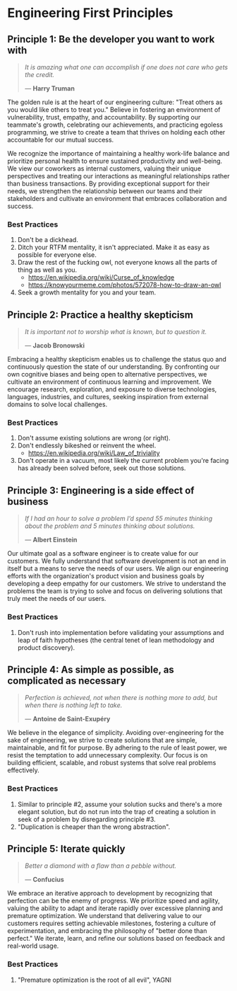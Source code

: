 # Engineering First Principles

## Principle 1: Be the developer you want to work with

> *It is amazing what one can accomplish if one does not care who gets the credit.*
>
> — **Harry Truman**

The golden rule is at the heart of our engineering culture: "Treat others as you would like others to treat you." Believe in fostering an environment of vulnerability, trust, empathy, and accountability. By supporting our teammate's growth, celebrating our achievements, and practicing egoless programming, we strive to create a team that thrives on holding each other accountable for our mutual success.

We recognize the importance of maintaining a healthy work-life balance and prioritize personal health to ensure sustained productivity and well-being. We view our coworkers as internal customers, valuing their unique perspectives and treating our interactions as meaningful relationships rather than business transactions. By providing exceptional support for their needs, we strengthen the relationship between our teams and their stakeholders and cultivate an environment that embraces collaboration and success.

### Best Practices

1. Don't be a dickhead.
2. Ditch your RTFM mentality, it isn't appreciated. Make it as easy as possible for everyone else.
3. Draw the rest of the fucking owl, not everyone knows all the parts of thing as well as you.
   - https://en.wikipedia.org/wiki/Curse_of_knowledge
   - https://knowyourmeme.com/photos/572078-how-to-draw-an-owl
4. Seek a growth mentality for you and your team.

## Principle 2: Practice a healthy skepticism

> *It is important not to worship what is known, but to question it.*
>
> — **Jacob Bronowski**

Embracing a healthy skepticism enables us to challenge the status quo and continuously question the state of our understanding. By confronting our own cognitive biases and being open to alternative perspectives, we cultivate an environment of continuous learning and improvement. We encourage research, exploration, and exposure to diverse technologies, languages, industries, and cultures, seeking inspiration from external domains to solve local challenges.

### Best Practices

1. Don't assume existing solutions are wrong (or right).
2. Don't endlessly bikeshed or reinvent the wheel.
   - https://en.wikipedia.org/wiki/Law_of_triviality
3. Don't operate in a vacuum, most likely the current problem you're facing has already been solved before, seek out those solutions.

## Principle 3: Engineering is a side effect of business

> *If I had an hour to solve a problem I’d spend 55 minutes thinking about the problem and 5 minutes thinking about solutions.*
>
> — **Albert Einstein**

Our ultimate goal as a software engineer is to create value for our customers. We fully understand that software development is not an end in itself but a means to serve the needs of our users. We align our engineering efforts with the organization's product vision and business goals by developing a deep empathy for our customers. We strive to understand the problems the team is trying to solve and focus on delivering solutions that truly meet the needs of our users.

### Best Practices

1. Don't rush into implementation before validating your assumptions and leap of faith hypotheses (the central tenet of lean methodology and product discovery).

## Principle 4: As simple as possible, as complicated as necessary

> *Perfection is achieved, not when there is nothing more to add, but when there is nothing left to take.*
>
> — **Antoine de Saint-Exupéry**

We believe in the elegance of simplicity. Avoiding over-engineering for the sake of engineering, we strive to create solutions that are simple, maintainable, and fit for purpose. By adhering to the rule of least power, we resist the temptation to add unnecessary complexity. Our focus is on building efficient, scalable, and robust systems that solve real problems effectively.

### Best Practices

1. Similar to principle #2, assume your solution sucks and there's a more elegant solution, but do not run into the trap of creating a solution in seek of a problem by disregarding principle #3.
2. "Duplication is cheaper than the wrong abstraction".

## Principle 5: Iterate quickly

> *Better a diamond with a flaw than a pebble without.*
>
> — **Confucius**

We embrace an iterative approach to development by recognizing that perfection can be the enemy of progress. We prioritize speed and agility, valuing the ability to adapt and iterate rapidly over excessive planning and premature optimization. We understand that delivering value to our customers requires setting achievable milestones, fostering a culture of experimentation, and embracing the philosophy of "better done than perfect." We iterate, learn, and refine our solutions based on feedback and real-world usage.

### Best Practices

1. "Premature optimization is the root of all evil", YAGNI
